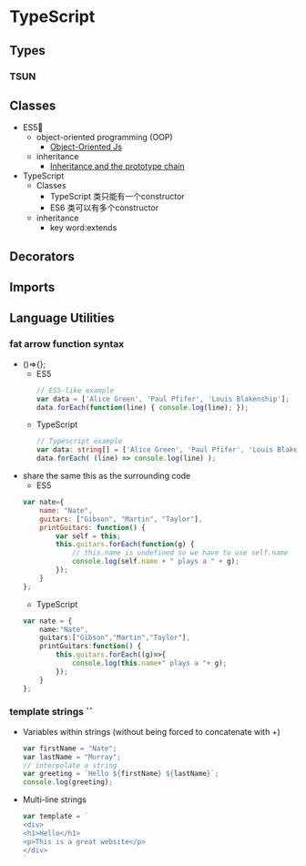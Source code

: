 # TypeScript
## Types
### TSUN

## Classes
* ES5
    * object-oriented programming (OOP) 
        * [Object-Oriented Js](https://developer.mozilla.org/en-US/docs/Learn/JavaScript/Objects)
    * inheritance 
        * [Inheritance and the prototype chain](https://developer.mozilla.org/en-US/docs/Web/JavaScript/Inheritance_and_the_prototype_chain)
* TypeScript
    * Classes
        * TypeScript 类只能有一个constructor
        * ES6 类可以有多个constructor
    * inheritance
        * key word:extends
## Decorators
## Imports
## Language Utilities
### fat arrow function syntax
* ()=>{};
    * ES5
        ```js
        // ES5-like example
        var data = ['Alice Green', 'Paul Pfifer', 'Louis Blakenship'];
        data.forEach(function(line) { console.log(line); });
        ```
    * TypeScript
        ```ts
        // Typescript example
        var data: string[] = ['Alice Green', 'Paul Pfifer', 'Louis Blakenship']; 
        data.forEach( (line) => console.log(line) );
        ```
* share the same this as the surrounding code
    * ES5
    ```js
    var nate={
        name: "Nate",
        guitars: ["Gibson", "Martin", "Taylor"], 
        printGuitars: function() {
            var self = this;
            this.guitars.forEach(function(g) {
                // this.name is undefined so we have to use self.name
                console.log(self.name + " plays a " + g);
            });
        } 
    };
    ```
    * TypeScript
    ```ts
    var nate = {
        name:"Nate",
        guitars:["Gibson","Martin","Taylor"],
        printGuitars:function() {
            this.guitars.forEach((g)=>{
                console.log(this.name+" plays a "+ g);
            });
        }
    };
    ```
### template strings  ``
* Variables within strings (without being forced to concatenate with +) 
    ```ts
    var firstName = "Nate";
    var lastName = "Murray";
    // interpolate a string
    var greeting = `Hello ${firstName} ${lastName}`;
    console.log(greeting);
    ```
* Multi-line strings
    ```ts
    var template = `
    <div>
    <h1>Hello</h1>
    <p>This is a great website</p>
    </div>
    `
    ```
